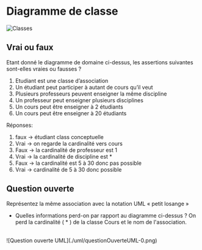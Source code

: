 # Diagramme de classe

![Classes](uml/classes.png)

## Vrai ou faux

Etant donné le diagramme de domaine ci-dessus, les assertions suivantes sont-elles vraies ou fausses ? 
1. Etudiant est une classe d’association
2. Un étudiant peut participer à autant de cours qu’il veut
3. Plusieurs professeurs peuvent enseigner la même discipline
4. Un professeur peut enseigner plusieurs disciplines
5. Un cours peut être enseigner à 2 étudiants
6. Un cours peut être enseigner à 20 étudiants 


Réponses:
1. faux -> étudiant class conceptuelle
2. Vrai -> on regarde la cardinalité vers cours
3. Faux -> la cardinalité de professeur est 1
4. Vrai -> la cardinalité de discipline est * 
5. Faux -> la cardinalité est  5 à 30 donc pas possible
6. Vrai -> cardinalité de 5 à 30 donc possible
## Question ouverte

Représentez la même association avec la notation UML « petit losange » 

- Quelles informations perd-on par rapport au diagramme ci-dessus ? 
On perd la cardinalité ( * ) de la classe Cours et le nom de l'association.  
<br>
![Question ouverte UML](./uml/questionOuverteUML-0.png)
